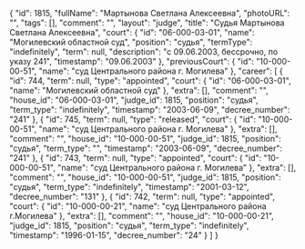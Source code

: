 {
    "id": 1815,
    "fullName": "Мартынова Светлана Алексеевна",
    "photoURL": "",
    "tags": [],
    "comment": "",
    "layout": "judge",
    "title": "Судья Мартынова Светлана Алексеевна",
    "court": {
        "id": "06-000-03-01",
        "name": "Могилевский областной суд",
        "position": "судья",
        "termType": "indefinitely",
        "term": null,
        "description": "c 09.06.2003, бессрочно, по указу 241",
        "timestamp": "09.06.2003"
    },
    "previousCourt": {
        "id": "10-000-00-51",
        "name": "суд Центрального района г. Могилева"
    },
    "career": [
        {
            "id": 744,
            "term": null,
            "type": "appointed",
            "court": {
                "id": "06-000-03-01",
                "name": "Могилевский областной суд"
            },
            "extra": [],
            "comment": "",
            "house_id": "06-000-03-01",
            "judge_id": 1815,
            "position": "судья",
            "term_type": "indefinitely",
            "timestamp": "2003-06-09",
            "decree_number": "241"
        },
        {
            "id": 745,
            "term": null,
            "type": "released",
            "court": {
                "id": "10-000-00-51",
                "name": "суд Центрального района г. Могилева"
            },
            "extra": [],
            "comment": "",
            "house_id": "10-000-00-51",
            "judge_id": 1815,
            "position": "судья",
            "term_type": "",
            "timestamp": "2003-06-09",
            "decree_number": "241"
        },
        {
            "id": 743,
            "term": null,
            "type": "appointed",
            "court": {
                "id": "10-000-00-51",
                "name": "суд Центрального района г. Могилева"
            },
            "extra": [],
            "comment": "",
            "house_id": "10-000-00-51",
            "judge_id": 1815,
            "position": "судья",
            "term_type": "indefinitely",
            "timestamp": "2001-03-12",
            "decree_number": "131"
        },
        {
            "id": 742,
            "term": null,
            "type": "appointed",
            "court": {
                "id": "10-000-00-21",
                "name": "суд Центрального района г.Могилева"
            },
            "extra": [],
            "comment": "",
            "house_id": "10-000-00-21",
            "judge_id": 1815,
            "position": "судья",
            "term_type": "indefinitely",
            "timestamp": "1996-01-15",
            "decree_number": "24"
        }
    ]
}